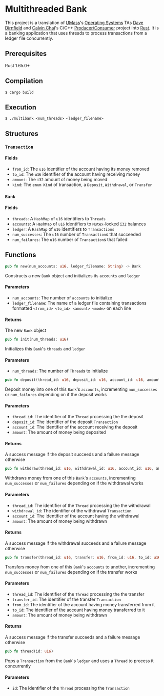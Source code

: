 # Multithreaded Bank
This project is a translation of [UMass](https://www.umass.edu)'s [Operating Systems](https://www.cics.umass.edu/content/spring-23-course-descriptions#377) TAs [Dave Dirnfield](https://github.com/dd2912) and [Calvin Chai](https://github.com/NightDawnEX)'s C/C++ [Producer/Consumer](https://github.com/umass-cs-377/umass-cs-377.github.io/blob/a18ded192a18bc59affecb8ef077849617b3a61d/docs/04-projects/04-prodcon/index.md) project into [Rust](https://www.https://www.rust-lang.org). It is a banking application that uses threads to process transactions from a ledger file concurrently.
## Prerequisites
Rust 1.65.0+
## Compilation
```console
$ cargo build
```
## Execution
```console
$ ./multibank <num_threads> <ledger_filename>
```
## Structures
### `Transaction`
#### Fields
- `from_id`: The `u16` identifier of the account having its money removed
- `to_id`: The `u16` identifier of the account having receiving money
- `amount`: The `i32` amount of money being moved
- `kind`: The `enum Kind` of transaction, a `Deposit`, `Withdrawal`, or `Transfer`
### `Bank`
#### Fields
- `threads`: A `HashMap` of `u16` identifiers to `Threads`
- `accounts`: A `HashMap` of `u16` identifiers to `Mutex`-locked `i32` balances
- `ledger`: A `HashMap` of `u16` identifiers to `Transactions`
- `num_successes`: The `u16` number of `Transaction`s that succeeded
- `num_failures`: The `u16` number of `Transaction`s that failed
## Functions
```rs
pub fn new(num_accounts: u16, ledger_filename: String) -> Bank
```
Constructs a new `Bank` object and initializes its `accounts` and `ledger`
#### Parameters
- `num_accounts`: The number of `account`s to initialize
- `ledger_filename`: The name of a ledger file containing transactions formatted `<from_id> <to_id> <amount> <mode>` on each line
#### Returns
The new `Bank` object
```rs
pub fn init(num_threads: u16)
```
Initializes this `Bank`'s `threads` and `ledger`
#### Parameters
- `num_threads`: The number of `Thread`s to initialize
```rs
pub fn deposit(thread_id: u16, deposit_id: u16, account_id: u16, amount: i32) -> String
```
Deposit money into one of this `Bank`'s `accounts`, incrementing
`num_successes` or `num_failures` depending on if the deposit works
#### Parameters
- `thread_id`: The identifier of the `Thread` processing the the deposit
- `deposit_id`: The identifier of the deposit `Transaction`
- `account_id`: The identifier of the account receiving the deposit
- `amount`: The amount of money being deposited
#### Returns
A success message if the deposit succeeds and a failure message
otherwise
```rs
pub fn withdraw(thread_id: u16, withdrawal_id: u16, account_id: u16, amount: i32) -> String
```
Withdraws money from one of this `Bank`'s `accounts`, incrementing `num_successes` or `num_failures` depending on if the withdrawal works
#### Parameters
- `thread_id`: The identifier of the `Thread` processing the the withdrawal
- `withdrawal_id`: The identifier of the withdrawal `Transaction`
- `account_id`: The identifier of the account having the withdrawal
- `amount`: The amount of money being withdrawn
#### Returns
A success message if the withdrawal succeeds and a failure message
otherwise
```rs
pub fn transfer(thread_id: u16, transfer: u16, from_id: u16, to_id: u16, amount: i32) -> String
```
Transfers money from one of this `Bank`'s `accounts` to another,
incrementing `num_successes` or `num_failures` depending on if the
transfer works
#### Parameters
- `thread_id`: The identifier of the `Thread` processing the the transfer
- `transfer_id`: The identifier of the transfer `Transaction`
- `from_id`: The identifier of the account having money transferred from it
- `to_id`: The identifier of the account having money transferred to it
- `amount`: The amount of money being withdrawn
#### Returns
A success message if the transfer succeeds and a failure message otherwise
```rs
pub fn thread(id: u16)
```
Pops a `Transaction` from the `Bank`'s `ledger` and uses a `Thread` to process it concurrently
#### Parameters
- `id`: The identifier of the `Thread` processing the `Transaction`